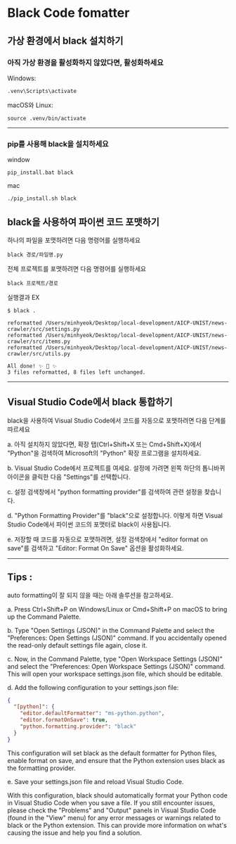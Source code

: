 # Black Code fomatter

## 가상 환경에서 black 설치하기

### 아직 가상 환경을 활성화하지 않았다면, 활성화하세요

Windows:

```
.venv\Scripts\activate
```

macOS와 Linux:

```
source .venv/bin/activate
```

---

### pip를 사용해 black을 설치하세요

window

```
pip_install.bat black
```

mac

```
./pip_install.sh black
```

## black을 사용하여 파이썬 코드 포맷하기

하나의 파일을 포맷하려면 다음 명령어를 실행하세요

```
black 경로/파일명.py
```

전체 프로젝트를 포맷하려면 다음 명령어를 실행하세요

```
black 프로젝트/경로
```

실행결과 EX

```
$ black .
```

```
reformatted /Users/minhyeok/Desktop/local-development/AICP-UNIST/news-crawler/src/settings.py
reformatted /Users/minhyeok/Desktop/local-development/AICP-UNIST/news-crawler/src/items.py
reformatted /Users/minhyeok/Desktop/local-development/AICP-UNIST/news-crawler/src/utils.py

All done! ✨ 🍰 ✨
3 files reformatted, 8 files left unchanged.
```

---

## Visual Studio Code에서 black 통합하기

black을 사용하여 Visual Studio Code에서 코드를 자동으로 포맷하려면 다음 단계를 따르세요

a. 아직 설치하지 않았다면, 확장 탭(Ctrl+Shift+X 또는 Cmd+Shift+X)에서 "Python"을 검색하여 Microsoft의 "Python" 확장 프로그램을 설치하세요.

b. Visual Studio Code에서 프로젝트를 여세요. 설정에 가려면 왼쪽 하단의 톱니바퀴 아이콘을 클릭한 다음 "Settings"를 선택합니다.

c. 설정 검색창에서 "python formatting provider"를 검색하여 관련 설정을 찾습니다.

d. "Python Formatting Provider"를 "black"으로 설정합니다. 이렇게 하면 Visual Studio Code에서 파이썬 코드의 포맷터로 black이 사용됩니다.

e. 저장할 때 코드를 자동으로 포맷하려면, 설정 검색창에서 "editor format on save"를 검색하고 "Editor: Format On Save" 옵션을 활성화하세요.

---

## Tips :

auto formatting이 잘 되지 않을 때는 아래 솔루션을 참고하세요.

a. Press Ctrl+Shift+P on Windows/Linux or Cmd+Shift+P on macOS to bring up the Command Palette.

b. Type "Open Settings (JSON)" in the Command Palette and select the "Preferences: Open Settings (JSON)" command. If you accidentally opened the read-only default settings file again, close it.

c. Now, in the Command Palette, type "Open Workspace Settings (JSON)" and select the "Preferences: Open Workspace Settings (JSON)" command. This will open your workspace settings.json file, which should be editable.

d. Add the following configuration to your settings.json file:

```json
{
  "[python]": {
    "editor.defaultFormatter": "ms-python.python",
    "editor.formatOnSave": true,
    "python.formatting.provider": "black"
  }
}
```

This configuration will set black as the default formatter for Python files, enable format on save, and ensure that the Python extension uses black as the formatting provider.

e. Save your settings.json file and reload Visual Studio Code.

With this configuration, black should automatically format your Python code in Visual Studio Code when you save a file. If you still encounter issues, please check the "Problems" and "Output" panels in Visual Studio Code (found in the "View" menu) for any error messages or warnings related to black or the Python extension. This can provide more information on what's causing the issue and help you find a solution.
